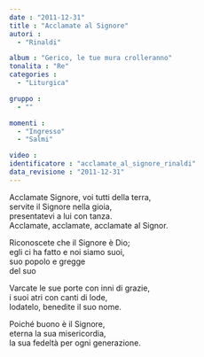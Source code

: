 ```yaml
---
date : "2011-12-31"
title : "Acclamate al Signore"
autori : 
  - "Rinaldi"

album : "Gerico, le tue mura crolleranno"
tonalita : "Re"
categories : 
  - "Liturgica"

gruppo : 
  - ""

momenti : 
  - "Ingresso"
  - "Salmi"

video : 
identificatore : "acclamate_al_signore_rinaldi"
data_revisione : "2011-12-31"
---
```

  
  
  
  
  
  
  
  
  
Acclamate Signore, voi tutti della terra,  
servite il Signore nella gioia,  
presentatevi a lui con tanza.  
Acclamate, acclamate, acclamate al Signor.  
  
  
  
Riconoscete che il Signore è Dio;  
egli ci ha fatto e noi siamo suoi,  
suo popolo  e gregge  
del suo   
  
  
  
  
Varcate le sue porte con inni di grazie,  
i suoi atri con canti di lode,  
lodatelo, benedite il suo nome.  
  
  
  
  
Poiché buono è il Signore,  
eterna la sua misericordia,  
la sua fedeltà per ogni generazione.  
  
  
  
  
  
